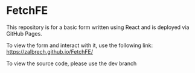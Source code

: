 # FetchFE
This repository is for a basic form written using React and is deployed via GitHub Pages.

To view the form and interact with it, use the following link: https://zalbrech.github.io/FetchFE/

To view the source code, please use the dev branch

